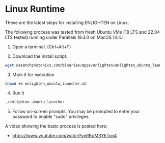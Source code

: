 # Linux Runtime

These are the latest steps for installing ENLIGHTEN on Linux.

The following process was tested from fresh Ubuntu VMs (18 LTS and 22.04 LTS tested) running under Parallels 19.3.0 on MacOS 14.4.1.

1. Open a terminal. (Ctrl+Alt+T)

2. Download the install script.

```bash
wget wasatchphotonics.com/binaries/apps/enlighten/enlighten_ubuntu_launcher.sh
```

3. Mark it for execution

```bash
chmod +x enlighten_ubuntu_launcher.sh
```

4. Run it

```bash
./enlighten_ubuntu_launcher
```

5. Follow on-screen prompts. You may be prompted to enter your password to enable "sudo" privileges.

A video showing the basic process is posted here:

- https://www.youtube.com/watch?v=RKpM3YETon4
